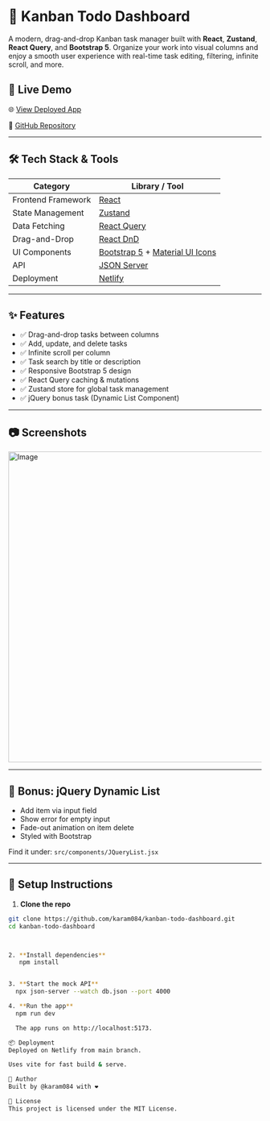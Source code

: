 # 🧠 Kanban Todo Dashboard

A modern, drag-and-drop Kanban task manager built with **React**, **Zustand**, **React Query**, and **Bootstrap 5**. Organize your work into visual columns and enjoy a smooth user experience with real-time task editing, filtering, infinite scroll, and more.

## 🚀 Live Demo

🌐 [View Deployed App](https://kanban-todo-dashboard.netlify.app)

📁 [GitHub Repository](https://github.com/karam084/kanban-todo-dashboard)

---

## 🛠️ Tech Stack & Tools

| Category            | Library / Tool                 |
|---------------------|-------------------------------|
| Frontend Framework  | [React](https://reactjs.org/) |
| State Management    | [Zustand](https://zustand-demo.pmnd.rs/) |
| Data Fetching       | [React Query](https://tanstack.com/query/latest) |
| Drag-and-Drop       | [React DnD](https://react-dnd.github.io/react-dnd/about) |
| UI Components       | [Bootstrap 5](https://getbootstrap.com/) + [Material UI Icons](https://mui.com/material-ui/icons/) |
| API                 | [JSON Server](https://github.com/typicode/json-server) |
| Deployment          | [Netlify](https://www.netlify.com/) |

---

## ✨ Features

- ✅ Drag-and-drop tasks between columns
- ✅ Add, update, and delete tasks
- ✅ Infinite scroll per column
- ✅ Task search by title or description
- ✅ Responsive Bootstrap 5 design
- ✅ React Query caching & mutations
- ✅ Zustand store for global task management
- ✅ jQuery bonus task (Dynamic List Component)

---

## 📷 Screenshots

 <img width="1290" height="617" alt="Image" src="https://github.com/user-attachments/assets/252b4331-920f-4e74-abd5-8ccaa8e713e3" />

---

## 🧪 Bonus: jQuery Dynamic List

- Add item via input field
- Show error for empty input
- Fade-out animation on item delete
- Styled with Bootstrap

Find it under: `src/components/JQueryList.jsx`

---

## 🧰 Setup Instructions

1. **Clone the repo**
```bash
git clone https://github.com/karam084/kanban-todo-dashboard.git
cd kanban-todo-dashboard



2. **Install dependencies**
   npm install


3. **Start the mock API**
  npx json-server --watch db.json --port 4000

4. **Run the app**
  npm run dev

  The app runs on http://localhost:5173.

📦 Deployment
Deployed on Netlify from main branch.

Uses vite for fast build & serve.

🙌 Author
Built by @karam084 with ❤️

📄 License
This project is licensed under the MIT License.
